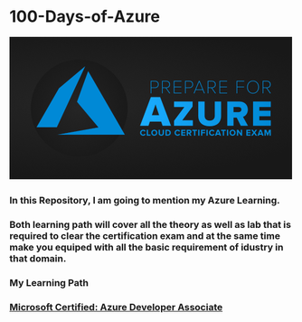 # **100-Days-of-Azure**
<img src="Image/certification.png" width="500">

### In this Repository, I am going to mention my Azure Learning.

### Both learning path will cover all the theory as well as lab that is required to clear the certification exam and at the same time make you equiped with all the basic requirement of idustry in that domain.

### **My Learning Path**

### [Microsoft Certified: Azure Developer Associate](Microsoft_Certified_Azure_Developer_Associate)









